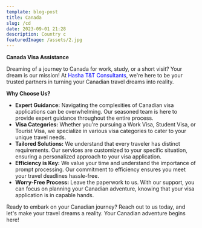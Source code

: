 ```yaml
---
template: blog-post
title: Canada
slug: /cd
date: 2023-09-01 21:28
description: Country c
featuredImage: /assets/2.jpg
---
```

**Canada Visa Assistance**

Dreaming of a journey to Canada for work, study, or a short visit? Your dream is our mission! At  <span style="color: #0000FF;">Hasha T&T Consultants</span>[](https://sweet-biscuit-d7c629.netlify.app/), we're here to be your trusted partners in turning your Canadian travel dreams into reality.

**Why Choose Us?**

* **Expert Guidance:** Navigating the complexities of Canadian visa applications can be overwhelming. Our seasoned team is here to provide expert guidance throughout the entire process.
* **Visa Categories:** Whether you're pursuing a Work Visa, Student Visa, or Tourist Visa, we specialize in various visa categories to cater to your unique travel needs.
* **Tailored Solutions:** We understand that every traveler has distinct requirements. Our services are customized to your specific situation, ensuring a personalized approach to your visa application.
* **Efficiency is Key:** We value your time and understand the importance of prompt processing. Our commitment to efficiency ensures you meet your travel deadlines hassle-free.
* **Worry-Free Process:** Leave the paperwork to us. With our support, you can focus on planning your Canadian adventure, knowing that your visa application is in capable hands.

Ready to embark on your Canadian journey? Reach out to us today, and let's make your travel dreams a reality. Your Canadian adventure begins here!